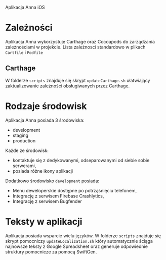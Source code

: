 Aplikacja Anna iOS

# Zależności

Aplikacja Anna wykorzystuje Carthage oraz Cocoapods do zarządzania zależnościami w projekcie. Lista zależnosci standardowo w plikach `Cartfile` i `Podfile`

## Carthage

W folderze `scripts` znajduje się skrypt `updateCarthage.sh` ułatwiający zaktualizowanie zależności obsługiwanych przez Carthage.

# Rodzaje środowisk

Aplikacja Anna posiada 3 środowiska:

- development
- staging
- production

Każde ze środowisk:
- kontaktuje się z dedykowanymi, odseparowanymi od siebie sobie serwerami,
- posiada różne ikony aplikacji

Dodatkowo środowisko `development` posiada:

- Menu deweloperskie dostępne po potrząśnięciu telefonem,
- Integrację z serwisem Firebase Crashlytics,
- Integrację z serwisem Bugfender

# Teksty w aplikacji

Aplikacja posiada wsparcie wielu języków. W folderze `scripts` znajduje się skrypt pomocniczy `updateLocalization.sh` który automatycznie ściąga najnowsze teksty z Google Spreadsheet oraz generuje odpowiednie struktury pomocnicze za pomocą SwiftGen.